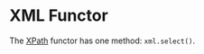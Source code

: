 # XML Functor

The [XPath](https://developer.mozilla.org/en-US/docs/Web/XPath) functor has one method: `xml.select()`.
